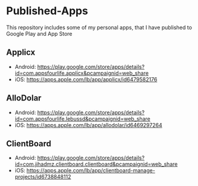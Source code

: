# Published-Apps
This repository includes some of my personal apps, that I have published to Google Play and App Store

## Applicx
- Android: https://play.google.com/store/apps/details?id=com.appsfourlife.applicx&pcampaignid=web_share
- iOS: https://apps.apple.com/lb/app/applicx/id6479582176

## AlloDolar
- Android: https://play.google.com/store/apps/details?id=com.appsfourlife.lebussd&pcampaignid=web_share
- iOS: https://apps.apple.com/lb/app/allodolar/id6469297264

## ClientBoard
- Android: https://play.google.com/store/apps/details?id=com.jihadmz.clientboard.clientboard&pcampaignid=web_share
- iOS: https://apps.apple.com/lb/app/clientboard-manage-projects/id6738848112
